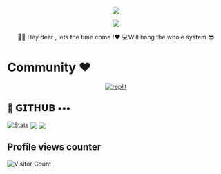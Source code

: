 
<p align="center">
  <a href="https://github.com/aditya-shekhar773/readme-typing-svg"><img src="https://readme-typing-svg.demolab.com/?lines=CodeWithAditya&font=Fira%20Bold&center=true&width=480&height=45&color=DFFF00&vCenter=true&pause=1000&size=40" /></a>
</p>

<p align="center">
  <a href="https://github.com/aditya-shekhar773/readme-typing-svg">
    <img src="https://readme-typing-svg.demolab.com/?lines=Full-stack%20web%20app%20developer;Experienced%20UI%2FUX%20Designer;2%2B%20years%20of%20coding%20experience;Always%20learning%20new%20things;A.I%20DEVELOPER%20&font=Fira%20Code&center=true&width=500&height=45&color=f75c7e&vCenter=true&pause=1000&size=22" /></a>
</p>

<p align="center">
 👨‍💻 Hey dear , lets the time come !❤️
  💻Will hang the whole system 😎
</p>

# Community ❤️
</p>
<p align="center">
<a href="https://instagram.com/adityashekhar_773?igshid=YmMyMTA2M2Y="><img alt="replit" src="https://img.shields.io/badge/-Instagram-orange?style=for-the-badge&logo=instagram&logoColor=white"/></a> 

</p>

## 💜 𝗚𝗜𝗧𝗛𝗨𝗕 •••
[![Stats](https://github-readme-stats.vercel.app/api?username=aditya-shekhar773&hide=prs&count_public=true&show_icons=true&theme=algolia)](https://github.com/aditya-shekhar773/github-readme-stats)
<img src="https://github-readme-streak-stats.herokuapp.com?user=aditya-shekhar773&theme=tokyonight" align="center">
<img src="https://github-readme-stats.vercel.app/api/top-langs/?username=aditya-shekhar773&layout=compact&theme=tokyonight" align="center">


## Profile views counter
![Visitor Count](https://profile-counter.glitch.me/{aditya-shekhar773}/count.svg)



